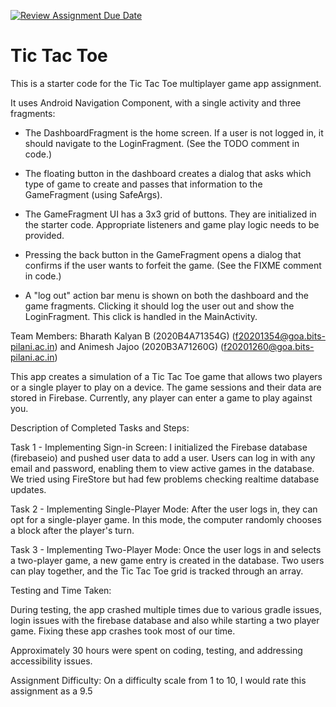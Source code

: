 [![Review Assignment Due Date](https://classroom.github.com/assets/deadline-readme-button-24ddc0f5d75046c5622901739e7c5dd533143b0c8e959d652212380cedb1ea36.svg)](https://classroom.github.com/a/6WCkqZbI)
# Tic Tac Toe

This is a starter code for the Tic Tac Toe multiplayer game app assignment.

It uses Android Navigation Component, with a single activity and three fragments:

- The DashboardFragment is the home screen. If a user is not logged in, it should navigate to the
LoginFragment. (See the TODO comment in code.)

- The floating button in the dashboard creates a dialog that asks which type of game to create and
passes that information to the GameFragment (using SafeArgs).

- The GameFragment UI has a 3x3 grid of buttons. They are initialized in the starter code.
Appropriate listeners and game play logic needs to be provided.

- Pressing the back button in the GameFragment opens a dialog that confirms if the user wants to
forfeit the game. (See the FIXME comment in code.)

- A "log out" action bar menu is shown on both the dashboard and the game fragments. Clicking it
should log the user out and show the LoginFragment. This click is handled in the MainActivity.

Team Members: Bharath Kalyan B (2020B4A71354G) (f20201354@goa.bits-pilani.ac.in) and Animesh Jajoo (2020B3A71260G) (f20201260@goa.bits-pilani.ac.in)
 
This app creates a simulation of a Tic Tac Toe game that allows two players or a single player to play on a device. The game sessions and their data are stored in Firebase. Currently, any player can enter a game to play against you.
 
Description of Completed Tasks and Steps:
 
Task 1 - Implementing Sign-in Screen:
I initialized the Firebase database (firebaseio) and pushed user data to add a user. Users can log in with any email and password, enabling them to view active games in the database. We tried using FireStore but had few problems checking realtime database updates.
 
Task 2 - Implementing Single-Player Mode:
After the user logs in, they can opt for a single-player game. In this mode, the computer randomly chooses a block after the player's turn.
 
Task 3 - Implementing Two-Player Mode:
Once the user logs in and selects a two-player game, a new game entry is created in the database. Two users can play together, and the Tic Tac Toe grid is tracked through an array.
 
Testing and Time Taken:
 
During testing, the app crashed multiple times due to various gradle issues, login issues with the firebase database and also while starting a two player game. Fixing these app crashes took most of our time.
 
Approximately 30 hours were spent on coding, testing, and addressing accessibility issues.
 
Assignment Difficulty:
On a difficulty scale from 1 to 10, I would rate this assignment as a 9.5
